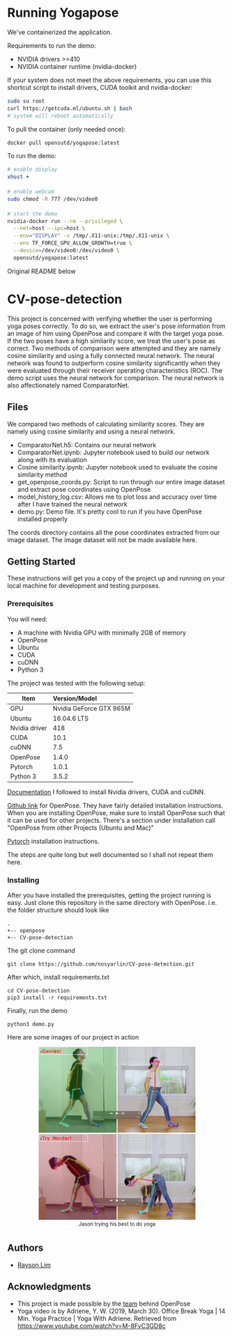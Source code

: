 # Running Yogapose

We've containerized the application.

Requirements to run the demo:

* NVIDIA drivers >=410
* NVIDIA container runtime (nvidia-docker)

If your system does not meet the above requirements, you can use this shortcut script to install drivers, CUDA toolkit and nvidia-docker:

```bash
sudo su root
curl https://getcuda.ml/ubuntu.sh | bash
# system will reboot automatically
```

To pull the container (only needed once):

```bash
docker pull opensutd/yogapose:latest
```

To run the demo:

```bash
# enable display
xhost +

# enable webcam
sudo chmod -R 777 /dev/video0

# start the demo
nvidia-docker run --rm --privileged \
  --net=host --ipc=host \
  --env="DISPLAY" -v /tmp/.X11-unix:/tmp/.X11-unix \
  --env TF_FORCE_GPU_ALLOW_GROWTH=true \
  --device=/dev/video0:/dev/video0 \
  opensutd/yogapose:latest
```

Original README below

# CV-pose-detection
This project is concerned with verifying whether the user is performing yoga poses correctly. To do so, we extract the user's pose information from an image of him using OpenPose and compare it with the target yoga pose. If the two poses have a high similarity score, we treat the user's pose as correct. Two methods of comparison were attempted and they are namely cosine similarity and using a fully connected neural network. The neural network was found to outperform cosine similarity significantly when they were evaluated through their receiver operating characteristics (ROC). The demo script uses the neural network for comparison. The neural network is also affectionately named ComparatorNet. 

## Files
We compared two methods of calculating similarity scores. They are namely using cosine similarity and using a neural network. 

+ ComparatorNet.h5: Contains our neural network
+ ComparatorNet.ipynb: Jupyter notebook used to build our network along with its evaluation
+ Cosine similarity.ipynb: Jupyter notebook used to evaluate the cosine similarity method
+ get_openpose_coords.py: Script to run through our entire image dataset and extract pose coordinates using OpenPose
+ model_history_log.csv: Allows me to plot loss and accuracy over time after I have trained the neural network
+ demo.py: Demo file. It's pretty cool to run if you have OpenPose installed properly

The coords directory contains all the pose coordinates extracted from our image dataset. The image dataset will not be made available here. 

## Getting Started
These instructions will get you a copy of the project up and running on your local machine for development and testing purposes. 

### Prerequisites
You will need:
+ A machine with Nvidia GPU with minimally 2GB of memory
+ OpenPose
+ Ubuntu
+ CUDA
+ cuDNN
+ Python 3

The project was tested with the following setup:

| Item          | Version/Model           |
| ------------- |:----------------------- |
| GPU           | Nvidia GeForce GTX 965M |
| Ubuntu        | 16.04.6 LTS             |
| Nvidia driver | 418                     |
| CUDA          | 10.1                    |
| cuDNN         | 7.5                     |
| OpenPose      | 1.4.0                   |
| Pytorch       | 1.0.1                   |
| Python 3      | 3.5.2                   |

[Documentation](https://docs.nvidia.com/deeplearning/sdk/cudnn-install/index.html) I followed to install Nvidia drivers, CUDA and cuDNN.

[Github link](https://github.com/CMU-Perceptual-Computing-Lab/openpose) for OpenPose. They have fairly detailed installation instructions. When you are installing OpenPose, make sure to install OpenPose such that it can be used for other projects. There's a section under installation call "OpenPose from other Projects (Ubuntu and Mac)"

[Pytorch](https://pytorch.org/) installation instructions. 

The steps are quite long but well documented so I shall not repeat them here. 

### Installing
After you have installed the prerequisites, getting the project running is easy. Just clone this repository in the same directory with OpenPose. i.e. the folder structure should look like

```
.
+-- openpose
+-- CV-pose-detection
```

The git clone command
```
git clone https://github.com/nosyarlin/CV-pose-detection.git
```

After which, install requirements.txt
```
cd CV-pose-detection
pip3 install -r requirements.txt
```

Finally, run the demo
```
python3 demo.py
```

Here are some images of our project in action
<p align="center">
    <img src="doc/media/genius.png", width="360">
    <img src="doc/media/bad.png", width="360
    ">
    <br>
    <sup>Jason trying his best to do yoga</sup>
</p>

## Authors

* [Rayson Lim](github.com/nosyarlin)


## Acknowledgments

* This project is made possible by the [team](https://github.com/CMU-Perceptual-Computing-Lab) behind OpenPose
* Yoga video is by Adriene, Y. W. (2019, March 30). Office Break Yoga | 14 Min. Yoga Practice | Yoga With Adriene. Retrieved from https://www.youtube.com/watch?v=M-8FvC3GD8c
